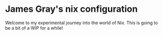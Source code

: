 # James Gray's nix configuration

Welcome to my experimental journey into the world of Nix. This is going to be a bit of a WIP for a while!
